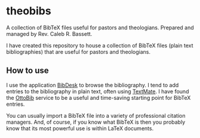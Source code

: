 # theobibs
A collection of BibTeX files useful for pastors and theologians.  Prepared and managed by Rev. Caleb R. Bassett.

I have created this repository to house a collection of BibTeX files (plain text bibliographies) that are useful for pastors and theologians.

## How to use

I use the application [BibDesk](http://bibdesk.sourceforge.net) to browse the bibliography. I tend to add entries to the bibliography in plain text, often using [TextMate](https://macromates.com). I have found the [OttoBib](https://www.ottobib.com) service to be a useful and time-saving starting point for BibTeX entries.

You can usually import a BibTeX file into a variety of professional citation managers. And, of course, if you know what BibTeX is then you probably know that its most powerful use is within LaTeX documents.
